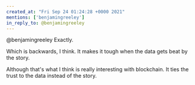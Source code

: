 ```yaml
---
created_at: "Fri Sep 24 01:24:28 +0000 2021"
mentions: ['benjamingreeley']
in_reply_to: @benjamingreeley
---
```


@benjamingreeley Exactly.

Which is backwards, I think. It makes it tough when the data gets beat by the story.

Although that's what I think is really interesting with blockchain. It ties the trust to the data instead of the story.